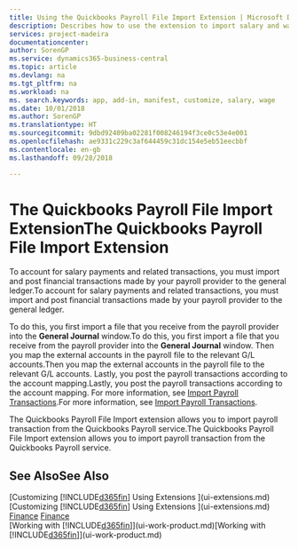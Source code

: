 ```yaml
---
title: Using the Quickbooks Payroll File Import Extension | Microsoft Docs
description: Describes how to use the extension to import salary and wage transactions from the Quickbooks Payroll service.
services: project-madeira
documentationcenter: 
author: SorenGP
ms.service: dynamics365-business-central
ms.topic: article
ms.devlang: na
ms.tgt_pltfrm: na
ms.workload: na
ms. search.keywords: app, add-in, manifest, customize, salary, wage
ms.date: 10/01/2018
ms.author: SorenGP
ms.translationtype: HT
ms.sourcegitcommit: 9dbd92409ba02281f008246194f3ce0c53e4e001
ms.openlocfilehash: ae9331c229c3af644459c31dc154e5eb51eecbbf
ms.contentlocale: en-gb
ms.lasthandoff: 09/28/2018

---
```

# <a name="the-quickbooks-payroll-file-import-extension"></a><span data-ttu-id="105ab-103">The Quickbooks Payroll File Import Extension</span><span class="sxs-lookup"><span data-stu-id="105ab-103">The Quickbooks Payroll File Import Extension</span></span>
<span data-ttu-id="105ab-104">To account for salary payments and related transactions, you must import and post financial transactions made by your payroll provider to the general ledger.</span><span class="sxs-lookup"><span data-stu-id="105ab-104">To account for salary payments and related transactions, you must import and post financial transactions made by your payroll provider to the general ledger.</span></span>

<span data-ttu-id="105ab-105">To do this, you first import a file that you receive from the payroll provider into the **General Journal** window.</span><span class="sxs-lookup"><span data-stu-id="105ab-105">To do this, you first import a file that you receive from the payroll provider into the **General Journal** window.</span></span> <span data-ttu-id="105ab-106">Then you map the external accounts in the payroll file to the relevant G/L accounts.</span><span class="sxs-lookup"><span data-stu-id="105ab-106">Then you map the external accounts in the payroll file to the relevant G/L accounts.</span></span> <span data-ttu-id="105ab-107">Lastly, you post the payroll transactions according to the account mapping.</span><span class="sxs-lookup"><span data-stu-id="105ab-107">Lastly, you post the payroll transactions according to the account mapping.</span></span> <span data-ttu-id="105ab-108">For more information, see [Import Payroll Transactions](finance-how-import-payroll-transactions.md).</span><span class="sxs-lookup"><span data-stu-id="105ab-108">For more information, see [Import Payroll Transactions](finance-how-import-payroll-transactions.md).</span></span>

<span data-ttu-id="105ab-109">The Quickbooks Payroll File Import extension allows you to import payroll transaction from the Quickbooks Payroll service.</span><span class="sxs-lookup"><span data-stu-id="105ab-109">The Quickbooks Payroll File Import extension allows you to import payroll transaction from the Quickbooks Payroll service.</span></span>

## <a name="see-also"></a><span data-ttu-id="105ab-110">See Also</span><span class="sxs-lookup"><span data-stu-id="105ab-110">See Also</span></span>
<span data-ttu-id="105ab-111">[Customizing [!INCLUDE[d365fin](includes/d365fin_md.md)] Using Extensions ](ui-extensions.md)  </span><span class="sxs-lookup"><span data-stu-id="105ab-111">[Customizing [!INCLUDE[d365fin](includes/d365fin_md.md)] Using Extensions ](ui-extensions.md)  </span></span>  
<span data-ttu-id="105ab-112">[Finance](finance.md)  </span><span class="sxs-lookup"><span data-stu-id="105ab-112">[Finance](finance.md)  </span></span>  
<span data-ttu-id="105ab-113">[Working with [!INCLUDE[d365fin](includes/d365fin_md.md)]](ui-work-product.md)</span><span class="sxs-lookup"><span data-stu-id="105ab-113">[Working with [!INCLUDE[d365fin](includes/d365fin_md.md)]](ui-work-product.md)</span></span>

